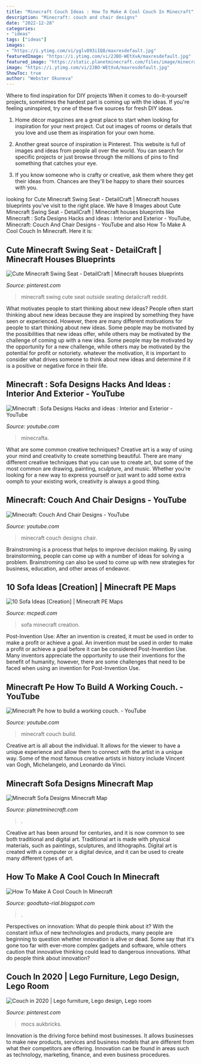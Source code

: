 ```yaml
---
title: "Minecraft Couch Ideas : How To Make A Cool Couch In Minecraft"
description: "Minecraft: couch and chair designs"
date: "2022-12-28"
categories:
- "ideas"
tags: ["ideas"]
images:
- "https://i.ytimg.com/vi/yglv893iIQ8/maxresdefault.jpg"
featuredImage: "https://i.ytimg.com/vi/2JBO-WEtXvA/maxresdefault.jpg"
featured_image: "https://static.planetminecraft.com/files/image/minecraft/project/2020/792/13779734_xl.jpg"
image: "https://i.ytimg.com/vi/2JBO-WEtXvA/maxresdefault.jpg"
ShowToc: true
author: "Webster Okuneva"
---
```



Where to find inspiration for DIY projects
When it comes to do-it-yourself projects, sometimes the hardest part is coming up with the ideas. If you're feeling uninspired, try one of these five sources for fresh DIY ideas.
1. Home décor magazines are a great place to start when looking for inspiration for your next project. Cut out images of rooms or details that you love and use them as inspiration for your own home.

2. Another great source of inspiration is Pinterest. This website is full of images and ideas from people all over the world. You can search for specific projects or just browse through the millions of pins to find something that catches your eye.

3. If you know someone who is crafty or creative, ask them where they get their ideas from. Chances are they'll be happy to share their sources with you.


	

		
looking for Cute Minecraft Swing Seat - DetailCraft | Minecraft houses blueprints you've visit to the right place. We have 8 Images about Cute Minecraft Swing Seat - DetailCraft | Minecraft houses blueprints like Minecraft : Sofa Designs Hacks and ideas : Interior and Exterior - YouTube, Minecraft: Couch And Chair Designs - YouTube and also How To Make A Cool Couch In Minecraft. Here it is:
		
    
## Cute Minecraft Swing Seat - DetailCraft | Minecraft Houses Blueprints

<img loading=lazy src="https://i.pinimg.com/736x/d0/6f/e9/d06fe9298df43740cd9586ae0a03a8a7.jpg" onerror="this.onerror=null;this.src='https://tse2.mm.bing.net/th?id=OIP.b_s5LYi5rQgkAgBcxRNT2wHaD9&amp;pid=15.1';" alt="Cute Minecraft Swing Seat - DetailCraft | Minecraft houses blueprints">

_Source: pinterest.com_

>minecraft swing cute seat outside seating detailcraft reddit. 

	

What motivates people to start thinking about new ideas?
People often start thinking about new ideas because they are inspired by something they have seen or experienced. However, there are many different motivations for people to start thinking about new ideas. Some people may be motivated by the possibilities that new ideas offer, while others may be motivated by the challenge of coming up with a new idea. Some people may be motivated by the opportunity for a new challenge, while others may be motivated by the potential for profit or notoriety. whatever the motivation, it is important to consider what drives someone to think about new ideas and determine if it is a positive or negative force in their life.

    
## Minecraft : Sofa Designs Hacks And Ideas : Interior And Exterior - YouTube

<img loading=lazy src="https://i.ytimg.com/vi/yglv893iIQ8/maxresdefault.jpg" onerror="this.onerror=null;this.src='https://tse4.mm.bing.net/th?id=OIP.HC5BatJEm8gy8OLYmKTrbgHaEK&amp;pid=15.1';" alt="Minecraft : Sofa Designs Hacks and ideas : Interior and Exterior - YouTube">

_Source: youtube.com_

>minecrafta. 

	

What are some common creative techniques?
Creative art is a way of using your mind and creativity to create something beautiful. There are many different creative techniques that you can use to create art, but some of the most common are drawing, painting, sculpture, and music. Whether you’re looking for a new way to express yourself or just want to add some extra oomph to your existing work, creativity is always a good thing.

    
## Minecraft: Couch And Chair Designs - YouTube

<img loading=lazy src="https://i.ytimg.com/vi/WjsBLHAAPdY/hqdefault.jpg" onerror="this.onerror=null;this.src='https://tse3.mm.bing.net/th?id=OIP.dYwpgE7MPfaqrq9QP1E3DAHaFj&amp;pid=15.1';" alt="Minecraft: Couch And Chair Designs - YouTube">

_Source: youtube.com_

>minecraft couch designs chair. 

	

Brainstroming is a process that helps to improve decision making. By using brainstorming, people can come up with a number of ideas for solving a problem. Brainstroming can also be used to come up with new strategies for business, education, and other areas of endeavor.

    
## 10 Sofa Ideas [Creation] | Minecraft PE Maps

<img loading=lazy src="http://mcpedl.com/wp-content/uploads/2017/06/sofa-ideas-3.jpg" onerror="this.onerror=null;this.src='https://tse4.mm.bing.net/th?id=OIP.duqHA61LTTMxVJSkbiBxDQFrCr&amp;pid=15.1';" alt="10 Sofa Ideas [Creation] | Minecraft PE Maps">

_Source: mcpedl.com_

>sofa minecraft creation. 

	

Post-Invention Use: After an invention is created, it must be used in order to make a profit or achieve a goal.
An invention must be used in order to make a profit or achieve a goal before it can be considered Post-Invention Use. Many inventors appreciate the opportunity to use their inventions for the benefit of humanity, however, there are some challenges that need to be faced when using an invention for Post-Invention Use.

    
## Minecraft Pe How To Build A Working Couch. - YouTube

<img loading=lazy src="https://i.ytimg.com/vi/BvB74DMowPo/maxresdefault.jpg" onerror="this.onerror=null;this.src='https://tse2.mm.bing.net/th?id=OIP.V1KJHkjO2z6j3zmp-NHjdQHaEK&amp;pid=15.1';" alt="Minecraft Pe how to build a working couch. - YouTube">

_Source: youtube.com_

>minecraft couch build. 

	

Creative art is all about the individual. It allows for the viewer to have a unique experience and allow them to connect with the artist in a unique way. Some of the most famous creative artists in history include Vincent van Gogh, Michelangelo, and Leonardo da Vinci.

    
## Minecraft Sofa Designs Minecraft Map

<img loading=lazy src="https://static.planetminecraft.com/files/image/minecraft/project/2020/792/13779734_xl.jpg" onerror="this.onerror=null;this.src='https://tse1.mm.bing.net/th?id=OIP.cV_yeuaHynIu2kEiMm3O-wHaD1&amp;pid=15.1';" alt="Minecraft Sofa Designs Minecraft Map">

_Source: planetminecraft.com_

>. 

	

Creative art has been around for centuries, and it is now common to see both traditional and digital art. Traditional art is made with physical materials, such as paintings, sculptures, and lithographs. Digital art is created with a computer or a digital device, and it can be used to create many different types of art.

    
## How To Make A Cool Couch In Minecraft

<img loading=lazy src="https://i.ytimg.com/vi/2JBO-WEtXvA/maxresdefault.jpg" onerror="this.onerror=null;this.src='https://tse3.mm.bing.net/th?id=OIP.SPSRGAuSuC7NaGwzSeXZjwHaEK&amp;pid=15.1';" alt="How To Make A Cool Couch In Minecraft">

_Source: goodtuto-rial.blogspot.com_

>. 

	

Perspectives on innovation: What do people think about it?
With the constant influx of new technologies and products, many people are beginning to question whether innovation is alive or dead. Some say that it's gone too far with ever-more complex gadgets and software, while others caution that innovative thinking could lead to dangerous innovations. What do people think about innovation?

    
## Couch In 2020 | Lego Furniture, Lego Design, Lego Room

<img loading=lazy src="https://i.pinimg.com/originals/16/db/0c/16db0cf884b1e965e14bdd6760eb8ac6.jpg" onerror="this.onerror=null;this.src='https://tse3.mm.bing.net/th?id=OIP.b-HzCTsvzbt2N6WSweL5ggHaFj&amp;pid=15.1';" alt="Couch in 2020 | Lego furniture, Lego design, Lego room">

_Source: pinterest.com_

>mocs aukbricks. 

	

Innovation is the driving force behind most businesses. It allows businesses to make new products, services and business models that are different from what their competitors are offering. Innovation can be found in areas such as technology, marketing, finance, and even business procedures.

